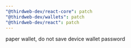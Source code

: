```yaml
---
"@thirdweb-dev/react-core": patch
"@thirdweb-dev/wallets": patch
"@thirdweb-dev/react": patch
---
```


paper wallet, do not save device wallet password
